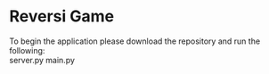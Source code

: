 # Reversi Game

To begin the application please download the repository and run the following:
<br />
  server.py
  main.py


